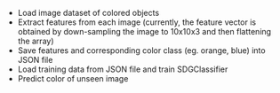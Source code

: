 * Load image dataset of colored objects
* Extract features from each image (currently, the feature vector is obtained by down-sampling the image to 10x10x3 and then flattening the array)
* Save features and corresponding color class (eg. orange, blue) into JSON file
* Load training data from JSON file and train SDGClassifier
* Predict color of unseen image

